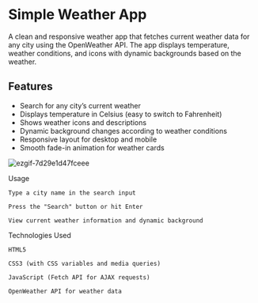 # Simple Weather App

A clean and responsive weather app that fetches current weather data for any city using the OpenWeather API. The app displays temperature, weather conditions, and icons with dynamic backgrounds based on the weather.

## Features

- Search for any city’s current weather
- Displays temperature in Celsius (easy to switch to Fahrenheit)
- Shows weather icons and descriptions
- Dynamic background changes according to weather conditions
- Responsive layout for desktop and mobile
- Smooth fade-in animation for weather cards

![ezgif-7d29e1d47fceee](https://github.com/user-attachments/assets/e38f7f90-1066-4cf6-80e4-11836e041777)

Usage

    Type a city name in the search input

    Press the "Search" button or hit Enter

    View current weather information and dynamic background

Technologies Used

    HTML5

    CSS3 (with CSS variables and media queries)

    JavaScript (Fetch API for AJAX requests)

    OpenWeather API for weather data

